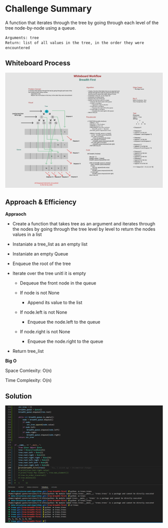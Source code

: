 # Challenge Summary
A function that iterates through the tree by going through each level of the tree node-by-node using a queue.

    Arguments: tree
    Return: list of all values in the tree, in the order they were encountered

## Whiteboard Process
![Breadth first](./images/breadthfirstWB.PNG)

## Approach & Efficiency
**Appraoch**

- Create a function that takes tree as an argument and iterates through the nodes by going through the tree level by level to return the nodes values in a list

- Instaniate a tree_list  as an empty list

- Instaniate an empty Queue

- Enqueue the root of the tree

- Iterate over the tree unitl it is empty

    - Dequeue the front node in the queue

    - If node is not None

        - Append its value to the list

    - If node.left is not None

        - Enqueue the node.left to the queue

    - If node.right is not None

        - Enqueue the node.right to the queue

- Return tree_list

**Big O**

Space Comlexity:  O(n)

Time Complexity: O(n)

## Solution
![Solution](./images/solution%232.PNG)